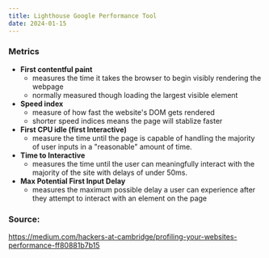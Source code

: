 ```yaml
---
title: Lighthouse Google Performance Tool
date: 2024-01-15
---
```

### Metrics
- **First contentful paint**
	- measures the time it takes the browser to begin visibly rendering the webpage
	- normally measured though loading the largest visible element
- **Speed index**
	- measure of how fast the website's DOM gets rendered
	- shorter speed indices means the page will stablize faster
- **First CPU idle (first Interactive)**
	- measure the time until the page is capable of handling the majority of user inputs in a "reasonable" amount of time.
- **Time to Interactive**
	- measures the time until the user can meaningfully interact with the majority of the site with delays of under 50ms.
- **Max Potential First Input Delay**
	- measures the maximum possible delay a user can experience after they attempt to interact with an element on the page

### Source:
https://medium.com/hackers-at-cambridge/profiling-your-websites-performance-ff80881b7b15